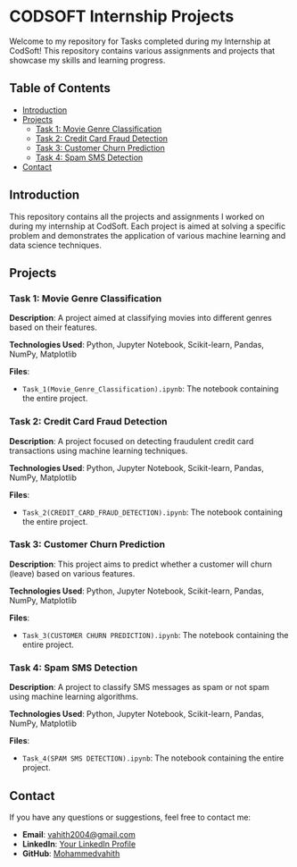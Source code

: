 <body>
    <h1>CODSOFT Internship Projects</h1>
    <p>Welcome to my repository for Tasks completed during my Internship at CodSoft! This repository contains various assignments and projects that showcase my skills and learning progress.</p>
    <h2>Table of Contents</h2>
    <ul>
        <li><a href="#introduction">Introduction</a></li>
        <li><a href="#projects">Projects</a>
            <ul>
                <li><a href="#task-1-movie-genre-classification">Task 1: Movie Genre Classification</a></li>
                <li><a href="#task-2-credit-card-fraud-detection">Task 2: Credit Card Fraud Detection</a></li>
                <li><a href="#task-3-customer-churn-prediction">Task 3: Customer Churn Prediction</a></li>
                <li><a href="#task-4-spam-sms-detection">Task 4: Spam SMS Detection</a></li>
            </ul>
        </li>
        <li><a href="#contact">Contact</a></li>
    </ul>
    <h2 id="introduction">Introduction</h2>
    <p>This repository contains all the projects and assignments I worked on during my internship at CodSoft. Each project is aimed at solving a specific problem and demonstrates the application of various machine learning and data science techniques.</p>
    <h2 id="projects">Projects</h2>
    <h3 id="task-1-movie-genre-classification">Task 1: Movie Genre Classification</h3>
    <p><strong>Description</strong>: A project aimed at classifying movies into different genres based on their features.</p>
    <p><strong>Technologies Used</strong>: Python, Jupyter Notebook, Scikit-learn, Pandas, NumPy, Matplotlib</p>
    <p><strong>Files</strong>:</p>
    <ul>
        <li><code>Task_1(Movie_Genre_Classification).ipynb</code>: The notebook containing the entire project.</li>
    </ul>
    <h3 id="task-2-credit-card-fraud-detection">Task 2: Credit Card Fraud Detection</h3>
    <p><strong>Description</strong>: A project focused on detecting fraudulent credit card transactions using machine learning techniques.</p>
    <p><strong>Technologies Used</strong>: Python, Jupyter Notebook, Scikit-learn, Pandas, NumPy, Matplotlib</p>
    <p><strong>Files</strong>:</p>
    <ul>
        <li><code>Task_2(CREDIT_CARD_FRAUD_DETECTION).ipynb</code>: The notebook containing the entire project.</li>
    </ul>
    <h3 id="task-3-customer-churn-prediction">Task 3: Customer Churn Prediction</h3>
    <p><strong>Description</strong>: This project aims to predict whether a customer will churn (leave) based on various features.</p>
    <p><strong>Technologies Used</strong>: Python, Jupyter Notebook, Scikit-learn, Pandas, NumPy, Matplotlib</p>
    <p><strong>Files</strong>:</p>
    <ul>
        <li><code>Task_3(CUSTOMER CHURN PREDICTION).ipynb</code>: The notebook containing the entire project.</li>
    </ul>
    <h3 id="task-4-spam-sms-detection">Task 4: Spam SMS Detection</h3>
    <p><strong>Description</strong>: A project to classify SMS messages as spam or not spam using machine learning algorithms.</p>
    <p><strong>Technologies Used</strong>: Python, Jupyter Notebook, Scikit-learn, Pandas, NumPy, Matplotlib</p>
    <p><strong>Files</strong>:</p>
    <ul>
        <li><code>Task_4(SPAM SMS DETECTION).ipynb</code>: The notebook containing the entire project.</li>
    </ul>
    <h2 id="contact">Contact</h2>
    <p>If you have any questions or suggestions, feel free to contact me:</p>
    <ul>
        <li><strong>Email</strong>: <a href="mailto:vahith2004@gmail.com">vahith2004@gmail.com</a></li>
        <li><strong>LinkedIn</strong>: <a href="https://www.linkedin.com/in/mohammed-vahith/">Your LinkedIn Profile</a></li>
        <li><strong>GitHub</strong>: <a href="https://github.com/Mohammedvahith">Mohammedvahith</a></li>
    </ul>
</body>
</html>
